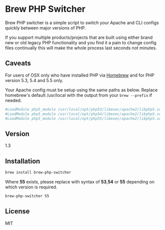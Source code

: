 Brew PHP Switcher
=========

Brew PHP switcher is a simple script to switch your Apache and CLI configs quickly between major versions of PHP.

If you support multiple products/projects that are built using either brand new or old legacy PHP functionality and you find it a pain to change config files continually this will make the whole process last seconds not minutes.

Caveats
-------

For users of OSX only who have installed PHP via [Homebrew] and for PHP version 5.3, 5.4 and 5.5 only.

Your Apache config must be setup using the same paths as below. Replace homebrew's default /usr/local with the output from your `brew --prefix` if needed.
```sh
#LoadModule php5_module /usr/local/opt/php53/libexec/apache2/libphp5.so
#LoadModule php5_module /usr/local/opt/php54/libexec/apache2/libphp5.so
#LoadModule php5_module /usr/local/opt/php55/libexec/apache2/libphp5.so
```

Version
----

1.3

Installation
--------------
```sh
brew install brew-php-switcher
```

Where **55** exists, please replace with syntax of **53**,**54** or **55** depending on which version is required.
```sh
brew-php-switcher 55
```


License
----

MIT

[Homebrew]:http://http://brew.sh/
[@p_cook]:http://twitter.com/p_cook
